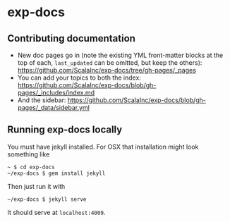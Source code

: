 # exp-docs

## Contributing documentation

* New doc pages go in (note the existing YML front-matter blocks at the top of each, `last_updated` can be omitted, but keep the others): https://github.com/ScalaInc/exp-docs/tree/gh-pages/_pages
* You can add your topics to both the index: https://github.com/ScalaInc/exp-docs/blob/gh-pages/_includes/index.md
* And the sidebar: https://github.com/ScalaInc/exp-docs/blob/gh-pages/_data/sidebar.yml

## Running exp-docs locally

You must have jekyll installed. For OSX that installation might look something like
```
~ $ cd exp-docs
~/exp-docs $ gem install jekyll
```

Then just run it with
```
~/exp-docs $ jekyll serve
```
It should serve at `localhost:4009`.
